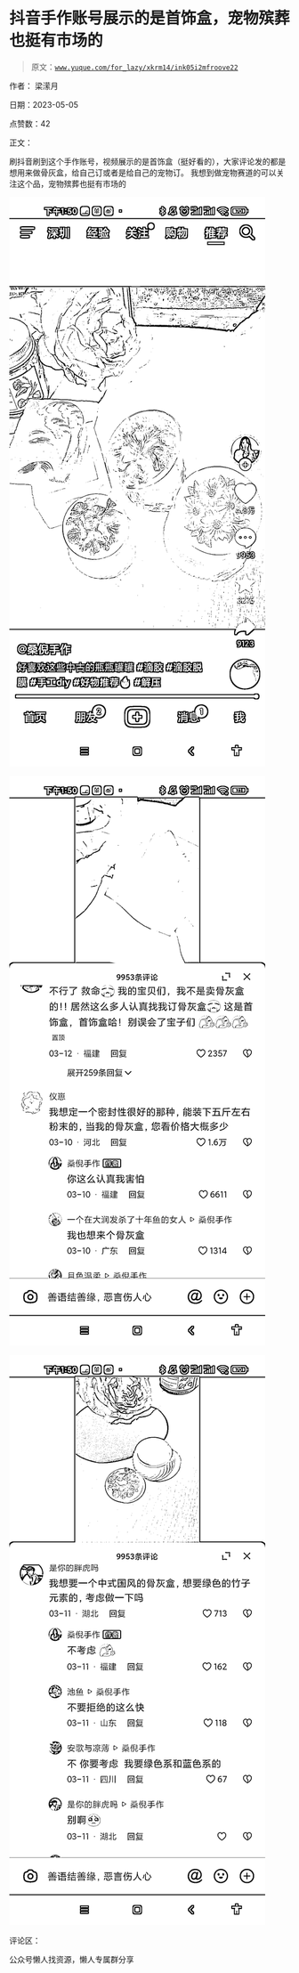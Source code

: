 # 抖音手作账号展示的是首饰盒，宠物殡葬也挺有市场的

> 原文：[`www.yuque.com/for_lazy/xkrm14/ink05i2mfroove22`](https://www.yuque.com/for_lazy/xkrm14/ink05i2mfroove22)



作者： 梁潆月



日期：2023-05-05



点赞数：42



正文：



刷抖音刷到这个手作账号，视频展示的是首饰盒（挺好看的），大家评论发的都是想用来做骨灰盒，给自己订或者是给自己的宠物订。 我想到做宠物赛道的可以关注这个品，宠物殡葬也挺有市场的



![](img/57b54b9271b6b7435bd578e9a3798271.png)  

![](img/c3bc1e134d027bb52dbd69d8f4513f31.png)  

![](img/8964749bfc4cc17ada8b7242bdc5622a.png)  

评论区：



公众号懒人找资源，懒人专属群分享

</ne-p></ne-p></ne-p>